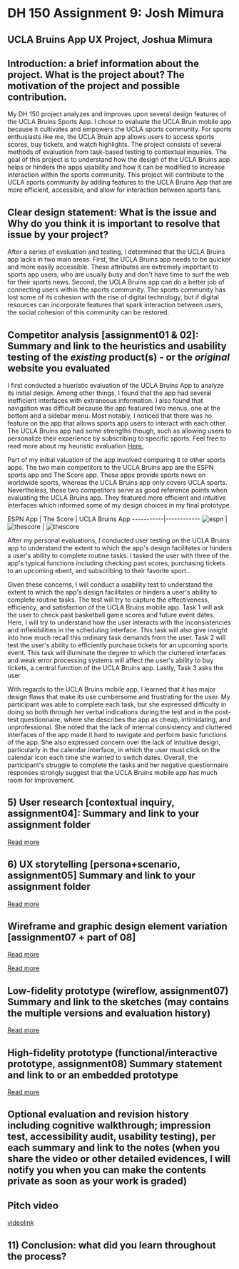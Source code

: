 
# DH 150 Assignment 9: Josh Mimura

## UCLA Bruins App UX Project, Joshua Mimura

## Introduction: a brief information about the project. What is the project about? The motivation of the project and possible contribution.

My DH 150 project analyzes and improves upon several design features of the UCLA Bruins Sports App. I chose to evaluate the UCLA Bruin mobile app because it cultivates and empowers the UCLA sports community. For sports enthusiasts like me, the UCLA Bruin app allows users to access sports scores, buy tickets, and watch highlights. The project consists of several methods of evaluation from task-based testing to contextual inquiries. The goal of this project is to understand how the design of the UCLA Bruins app helps or hinders the apps usability and how it can be modified to increase interaction within the sports community. This project will contribute to the UCLA sports community by adding features to the UCLA Bruins App that are more efficient, accessible, and allow for interaction between sports fans. 

## Clear design statement: What is the issue and Why do you think it is important to resolve that issue by your project?

After a series of evaluation and testing, I determined that the UCLA Bruins app lacks in two main areas. First, the UCLA Bruins app needs to be quicker and more easily accessible. These attributes are extremely important to sports app users, who are usually busy and don't have time to surf the web for their sports news. Second, the UCLA Bruins app can do a better job of connecting users within the sports community. The sports community has lost some of its cohesion with the rise of digital technology, but if digital resources can incorporate features that spark interaction between users, the social cohesion of this community can be restored. 

## Competitor analysis [assignment01 & 02]: Summary and link to the heuristics and usability testing of the *existing* product(s) - or the *original* website you evaluated

I first conducted a hueristic evaluation of the UCLA Bruins App to analyze its initial design. Among other things, I found that the app had several inefficient interfaces with extraneous information. I also found that navigation was difficult because the app featured two menus, one at the bottom and a sidebar menu. Most notably, I noticed that there was no feature on the app that allows sports app users to interact with each other. The UCLA Bruins app had some strengths though, such as allowing users to personalize their experience by subscribing to specific sports. Feel free to read more about my heuristic evaluation [Here.](https://github.com/joshmimura/DH-150-Assignments/tree/master/assignment01)

Part of my initial valuation of the app involved comparing it to other sports apps. The two main competitors to the UCLA Bruins app are the ESPN sports app and The Score app. These apps provide sports news on worldwide sports, whereas the UCLA Bruins app only covers UCLA sports. Nevertheless, these two competitors serve as good reference points when evaluating the UCLA Bruins app. They featured more efficient and intuitive interfaces which informed some of my design choices in my final prototype. 

ESPN App | The Score | UCLA Bruins App
-----------|------------
![espn](https://cms.qz.com/wp-content/uploads/2015/02/img_2550.png?w=350&h=621&crop=1&strip=all&quality=75) | ![thescore](https://www.imore.com/sites/imore.com/files/styles/medium/public/field/image/2017/03/thescore-march-madness-screens-02.jpg?itok=OAczHxEJ) | ![thescore](https://drive.google.com/uc?id=1Fy19fF2hppUzImkkNOoRnHCgwnkyjXgn)

After my personal evaluations, I conducted user testing on the UCLA Bruins app to understand the extent to which the app's design facilitates or hinders a user's ability to complete routine tasks. I tasked the user with three of the app's typical functions including checking past scores, purchasing tickets to an upcoming ebent, and subscribing to their favorite sport... 


Given these concerns, I will conduct a usability test to understand the extent to which the app's design facilitates or hinders a user's ability to complete routine tasks. The test will try to capture the effectiveness, efficiency, and satisfaction of the UCLA Bruins mobile app. Task 1 will ask the user to check past basketball game scores and future event dates. Here, I will try to understand how the user interacts with the inconsistencies and inflexibilities in the scheduling interface. This task will also give insight into how much recall this ordinary task demands from the user. Task 2 will test the user's ability to efficiently purchase tickets for an upcoming sports event. This task will illuminate the degree to which the cluttered interfaces and weak error processing systems will affect the user's ability to buy tickets, a central function of the UCLA Bruins app. Lastly, Task 3 asks the user 

With regards to the UCLA Bruins mobile app, I learned that it has major design flaws that make its use cumbersome and frustrating for the user. My participant was able to complete each task, but she expressed difficulty in doing so both through her verbal indications during the test and in the post-test questionnaire, where she describes the app as cheap, intimidating, and unprofessional. She noted that the lack of internal consistency and cluttered interfaces of the app made it hard to navigate and perform basic functions of the app. She also expressed concern over the lack of intuitive design, particularly in the calendar interface, in which the user must click on the calendar icon each time she wanted to switch dates. Overall, the participant's struggle to complete the tasks and her negative questionnaire responses strongly suggest that the UCLA Bruins mobile app has much room for improvement.


## 5) User research [contextual inquiry, assignment04]: Summary and link to your assignment folder

[Read more](https://github.com/joshmimura/DH-150-Assignments/tree/master/assignment04)


## 6) UX storytelling [persona+scenario, assignment05] Summary and link to your assignment folder

[Read more](https://drive.google.com/drive/folders/18H1YRk9csa9Zj2PQPTGLuYSb8wXV8EVO?usp=sharing)


## Wireframe and graphic design element variation [assignment07 + part of 08]

[Read more](https://github.com/joshmimura/DH-150-Assignments/tree/master/assignment07)

[Read more](https://github.com/joshmimura/DH-150-Assignments/tree/master/assignment08)


## Low-fidelity prototype (wireflow, assignment07) Summary and link to the sketches (may contains the multiple versions and evaluation history)

[Read more](https://drive.google.com/drive/folders/1tcwNYveI5C3EWQ6WZwDfpvzHK5Gomxmp?usp=sharing)


## High-fidelity prototype (functional/interactive prototype, assignment08) Summary statement and link to or an embedded prototype

[Read more](https://github.com/joshmimura/DH-150-Assignments/tree/master/assignment08)


## Optional evaluation and revision history including cognitive walkthrough; impression test, accessibility audit, usability testing), per each summary and link to the notes (when you share the video or other detailed evidences, I will notify you when you can make the contents private as soon as your work is graded)

## Pitch video 

[videolink](https://www.youtube.com/watch?v=hTM_WAiioQU&t=683s)



## 11) Conclusion: what did you learn throughout the process?
